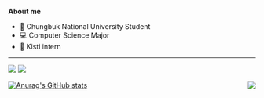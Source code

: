 
**About me**

-  📕  Chungbuk National University Student
-  💻 Computer Science Major
-  💼  Kisti intern
  ---
  
  <a href="https://github.com/ehdcjf4874"><img src="https://hits.seeyoufarm.com/api/count/incr/badge.svg?url=https%3A%2F%2Fgithub.com%2Fehdcjf4874&count_bg=%23000000&title_bg=%23000000&icon=github.svg&icon_color=%23E7E7E7&title=GitHub&edge_flat=false)"/></a> <a href="https://solved.ac/ehdcjf4874"><img src="http://mazassumnida.wtf/api/mini/generate_badge?boj=ehdcjf4874"/></a>
 
 <a href="https://suave-lilac-075.notion.site/b1ac3609f8a946c3a1939b5d46211e44?v=cc0f75ec13e54868a33bb57336fb9ee8"><img align="right" src="https://github-readme-stats.vercel.app/api/top-langs/?username=ehdcjf4874&theme=dracula&exclude_repo=Computer-Science-Engineering&layout=compact&langs_count=10"/></a>

[![Anurag's GitHub stats](https://github-readme-stats.vercel.app/api?username=ehdcjf4874)](https://github.com/ehdcjf4874/github-readme-stats)

